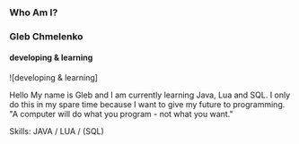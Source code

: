### Who Am I?
### Gleb Chmelenko
#### developing & learning
![developing & learning]

Hello My name is Gleb and I am currently learning Java, Lua and SQL. I only do this in my spare time because I want to give my future to programming.
"A computer will do what you program - not what you want."

Skills: JAVA / LUA / (SQL)



